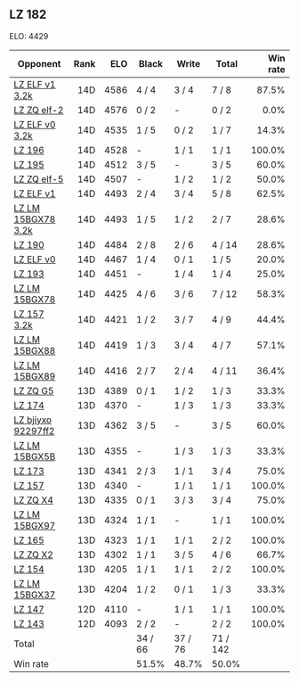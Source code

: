 ## LZ 182 ##

ELO: 4429

Opponent | Rank | ELO | Black | Write | Total | Win rate
---------|-----:|----:|-------|-------|-------|-------:
[LZ ELF v1 3.2k](LZ%20ELF%20v1%203.2k.md) | 14D | 4586 | 4 / 4 | 3 / 4 | 7 / 8 | 87.5%
[LZ ZQ elf-2](LZ%20ZQ%20elf-2.md) | 14D | 4576 | 0 / 2 | - | 0 / 2 | 0.0%
[LZ ELF v0 3.2k](LZ%20ELF%20v0%203.2k.md) | 14D | 4535 | 1 / 5 | 0 / 2 | 1 / 7 | 14.3%
[LZ 196](LZ%20196.md) | 14D | 4528 | - | 1 / 1 | 1 / 1 | 100.0%
[LZ 195](LZ%20195.md) | 14D | 4512 | 3 / 5 | - | 3 / 5 | 60.0%
[LZ ZQ elf-5](LZ%20ZQ%20elf-5.md) | 14D | 4507 | - | 1 / 2 | 1 / 2 | 50.0%
[LZ ELF v1](LZ%20ELF%20v1.md) | 14D | 4493 | 2 / 4 | 3 / 4 | 5 / 8 | 62.5%
[LZ LM 15BGX78 3.2k](LZ%20LM%2015BGX78%203.2k.md) | 14D | 4493 | 1 / 5 | 1 / 2 | 2 / 7 | 28.6%
[LZ 190](LZ%20190.md) | 14D | 4484 | 2 / 8 | 2 / 6 | 4 / 14 | 28.6%
[LZ ELF v0](LZ%20ELF%20v0.md) | 14D | 4467 | 1 / 4 | 0 / 1 | 1 / 5 | 20.0%
[LZ 193](LZ%20193.md) | 14D | 4451 | - | 1 / 4 | 1 / 4 | 25.0%
[LZ LM 15BGX78](LZ%20LM%2015BGX78.md) | 14D | 4425 | 4 / 6 | 3 / 6 | 7 / 12 | 58.3%
[LZ 157 3.2k](LZ%20157%203.2k.md) | 14D | 4421 | 1 / 2 | 3 / 7 | 4 / 9 | 44.4%
[LZ LM 15BGX88](LZ%20LM%2015BGX88.md) | 14D | 4419 | 1 / 3 | 3 / 4 | 4 / 7 | 57.1%
[LZ LM 15BGX89](LZ%20LM%2015BGX89.md) | 14D | 4416 | 2 / 7 | 2 / 4 | 4 / 11 | 36.4%
[LZ ZQ G5](LZ%20ZQ%20G5.md) | 13D | 4389 | 0 / 1 | 1 / 2 | 1 / 3 | 33.3%
[LZ 174](LZ%20174.md) | 13D | 4370 | - | 1 / 3 | 1 / 3 | 33.3%
[LZ bjiyxo 92297ff2](LZ%20bjiyxo%2092297ff2.md) | 13D | 4362 | 3 / 5 | - | 3 / 5 | 60.0%
[LZ LM 15BGX5B](LZ%20LM%2015BGX5B.md) | 13D | 4355 | - | 1 / 3 | 1 / 3 | 33.3%
[LZ 173](LZ%20173.md) | 13D | 4341 | 2 / 3 | 1 / 1 | 3 / 4 | 75.0%
[LZ 157](LZ%20157.md) | 13D | 4340 | - | 1 / 1 | 1 / 1 | 100.0%
[LZ ZQ X4](LZ%20ZQ%20X4.md) | 13D | 4335 | 0 / 1 | 3 / 3 | 3 / 4 | 75.0%
[LZ LM 15BGX97](LZ%20LM%2015BGX97.md) | 13D | 4324 | 1 / 1 | - | 1 / 1 | 100.0%
[LZ 165](LZ%20165.md) | 13D | 4323 | 1 / 1 | 1 / 1 | 2 / 2 | 100.0%
[LZ ZQ X2](LZ%20ZQ%20X2.md) | 13D | 4302 | 1 / 1 | 3 / 5 | 4 / 6 | 66.7%
[LZ 154](LZ%20154.md) | 13D | 4205 | 1 / 1 | 1 / 1 | 2 / 2 | 100.0%
[LZ LM 15BGX37](LZ%20LM%2015BGX37.md) | 13D | 4204 | 1 / 2 | 0 / 1 | 1 / 3 | 33.3%
[LZ 147](LZ%20147.md) | 12D | 4110 | - | 1 / 1 | 1 / 1 | 100.0%
[LZ 143](LZ%20143.md) | 12D | 4093 | 2 / 2 | - | 2 / 2 | 100.0%
Total | | | 34 / 66 | 37 / 76 | 71 / 142 | 
Win rate| | | 51.5% | 48.7% | 50.0% | 
